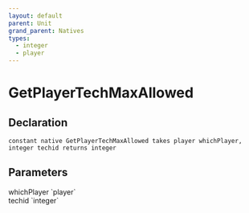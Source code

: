 ```yaml
---
layout: default
parent: Unit
grand_parent: Natives
types:
  - integer
  - player
---
```


# GetPlayerTechMaxAllowed

## Declaration

```
constant native GetPlayerTechMaxAllowed takes player whichPlayer, integer techid returns integer
```

## Parameters
<dl>
  <dt>whichPlayer `player`</dt>
  <dd></dd>

  <dt>techid `integer`</dt>
  <dd></dd>
</dl>